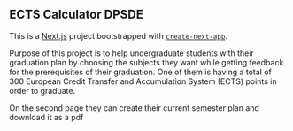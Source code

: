 <h2>ECTS Calculator DPSDE</h2>

This is a [Next.js](https://nextjs.org/) project bootstrapped with [`create-next-app`](https://github.com/vercel/next.js/tree/canary/packages/create-next-app).

Purpose of this project is to help undergraduate students with their graduation plan by choosing the subjects they want while getting feedback for the prerequisites of their graduation. One of them is having a total of 300 European Credit Transfer and Accumulation System (ECTS) points in order to graduate.

On the second page they can create their current semester plan and download it as a pdf 
